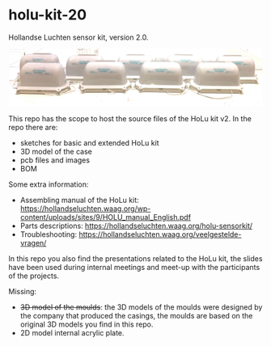 # holu-kit-20
Hollandse Luchten sensor kit, version 2.0.

<p align="center"> <img src="images/holukits.jpg" width="500"></p>

This repo has the scope to host the source files of the HoLu kit v2.
In the repo there are:
- sketches for basic and extended HoLu kit
- 3D model of the case
- pcb files and images
- BOM

Some extra information:
- Assembling manual of the HoLu kit: https://hollandseluchten.waag.org/wp-content/uploads/sites/9/HOLU_manual_English.pdf
- Parts descriptions: https://hollandseluchten.waag.org/holu-sensorkit/
- Troubleshooting: https://hollandseluchten.waag.org/veelgestelde-vragen/

In this repo you also find the presentations related to the HoLu kit, the slides have been used during internal meetings and meet-up with the participants of the projects.

Missing:
- ~~3D model of the moulds~~: the 3D models of the moulds were designed by the company that produced the casings, the moulds are based on the original 3D models you find in this repo.
- 2D model internal acrylic plate.
